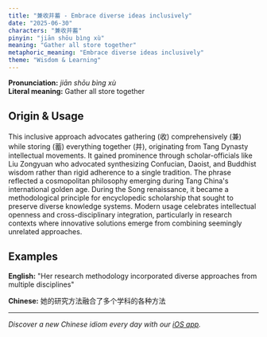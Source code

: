 ```yaml
---
title: "兼收并蓄 - Embrace diverse ideas inclusively"
date: "2025-06-30"
characters: "兼收并蓄"
pinyin: "jiān shōu bìng xù"
meaning: "Gather all store together"
metaphoric_meaning: "Embrace diverse ideas inclusively"
theme: "Wisdom & Learning"
---
```


**Pronunciation:** *jiān shōu bìng xù*  
**Literal meaning:** Gather all store together

## Origin & Usage

This inclusive approach advocates gathering (收) comprehensively (兼) while storing (蓄) everything together (并), originating from Tang Dynasty intellectual movements. It gained prominence through scholar-officials like Liu Zongyuan who advocated synthesizing Confucian, Daoist, and Buddhist wisdom rather than rigid adherence to a single tradition. The phrase reflected a cosmopolitan philosophy emerging during Tang China's international golden age. During the Song renaissance, it became a methodological principle for encyclopedic scholarship that sought to preserve diverse knowledge systems. Modern usage celebrates intellectual openness and cross-disciplinary integration, particularly in research contexts where innovative solutions emerge from combining seemingly unrelated approaches.

## Examples

**English:** "Her research methodology incorporated diverse approaches from multiple disciplines"

**Chinese:** 她的研究方法融合了多个学科的各种方法

---

*Discover a new Chinese idiom every day with our [iOS app](https://apps.apple.com/us/app/daily-chinese-idioms/id6740611324).*
